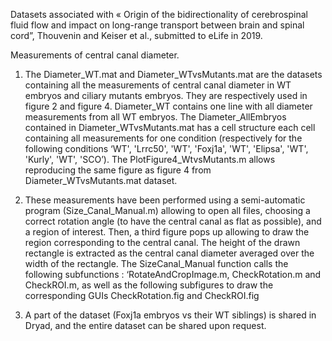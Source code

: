 Datasets associated with « Origin of the bidirectionality of cerebrospinal fluid flow and impact on long-range transport between brain and spinal cord”, Thouvenin and Keiser et al., submitted to eLife in 2019.

Measurements of central canal diameter.


1)	The Diameter_WT.mat and Diameter_WTvsMutants.mat are the datasets containing all the measurements of central canal diameter in WT embryos and ciliary mutants embryos. They are respectively used in figure 2 and figure 4. Diameter_WT contains one line with all diameter measurements from all WT embryos. The Diameter_AllEmbryos contained in Diameter_WTvsMutants.mat has a cell structure each cell containing all measurements for one condition (respectively for the following conditions ‘WT', 'Lrrc50', 'WT', 'Foxj1a', 'WT', 'Elipsa', 'WT', 'Kurly', 'WT', 'SCO’). The PlotFigure4_WtvsMutants.m allows reproducing the same figure as figure 4 from  Diameter_WTvsMutants.mat dataset.

2)	These measurements have been performed using a semi-automatic program (Size_Canal_Manual.m) allowing to open all files, choosing a correct rotation angle (to have the central canal as flat as possible), and a region of interest. Then, a third figure pops up allowing to draw the region corresponding to the central canal. The height of the drawn rectangle is extracted as the central canal diameter averaged over the width of the rectangle. The SizeCanal_Manual function calls the following subfunctions : ‘RotateAndCropImage.m, CheckRotation.m and CheckROI.m, as well as the following subfigures to draw the corresponding GUIs   CheckRotation.fig and CheckROI.fig

3)	A part of the dataset (Foxj1a embryos vs their WT siblings) is shared in Dryad, and the entire dataset can be shared upon request.
